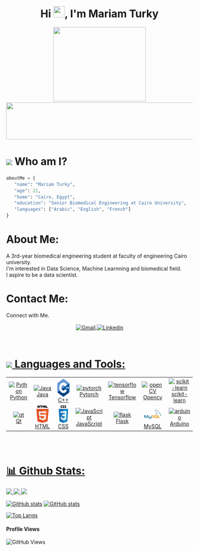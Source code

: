 <h1 align="center">Hi <img src="https://media.giphy.com/media/L1R1tvI9svkIWwpVYr/giphy.gif" width="30px" height="30px" />, I'm Mariam Turky </h1>

<p align="center">
<img  src="https://user-images.githubusercontent.com/81252117/211005104-2cc07f64-dba7-4e8e-8c98-518e3706b942.gif" width="250" height="200" />
<br>
<img  src="https://readme-typing-svg.herokuapp.com?font=Times&size=100&color=207195&center=true&width=1500&height=400&lines=Welcome+to+my+GitHub+profile" width="550" height="100" />
</p>


# <img src="https://media.giphy.com/media/WUlplcMpOCEmTGBtBW/giphy.gif" width="30"> Who am I?
```Python
aboutMe = {
   "name": "Mariam Turky",
   "age": 21,
   "home": "Cairo, Egypt",
   "education": "Senior Biomedical Engineering at Cairo University",
   "languages": ["Arabic", "English", "French"]
}
```

# About Me: 

A 3rd-year biomedical engineering student at faculty of engineering Cairo university.<br>
I'm interested in Data Science, Machine Learnning and biomedical field.<br>
I aspire to be a data scientist.

# Contact Me:
Connect with Me.
<div align="center">
 <a href="mailto:mariamturkey2010@gmail.com">
 <img align="center" alt="Gmail" width="130" hight="100" src="https://github.com/Xx-Ashutosh-xX/Xx-Ashutosh-xX/blob/master/assets/icons/gmail.png" /> </a>

 <a href="https://www.linkedin.com/in/mariam-turky-623261234">
 <img align="center" alt="Linkedin" width="150" hight="100" src="https://github.com/Xx-Ashutosh-xX/Xx-Ashutosh-xX/blob/master/assets/icons/linkedin.png" />
</div>
<br>
<br>

# <img src = "https://media2.giphy.com/media/QssGEmpkyEOhBCb7e1/giphy.gif?cid=ecf05e47a0n3gi1bfqntqmob8g9aid1oyj2wr3ds3mg700bl&rid=giphy.gif" width = 32px> Languages and Tools:
 
 <table align="center">
  <tr>
    <td align="center" width="105">
      <a href="https://www.python.org" target="_blank"><img align="center" alt="Python" height ="48px" width="48" src="https://raw.githubusercontent.com/rahul-jha98/github_readme_icons/main/language_and_tools/square/python/python.svg"></a>
      <br>Python
    </td>
    <td align="center" width="105">
      <a href="https://www.java.com" target="_blank"><img align="center" alt="Java" height ="48px" width="48" src="https://raw.githubusercontent.com/rahul-jha98/github_readme_icons/main/language_and_tools/square/java/java.svg"></a>
      <br>Java
    </td>
    <td align="center" width="105">
      <a href="https://www.w3schools.com/cpp/" target="_blank"><img align="center" alt="cpp" height ="48px" width="48" src="https://raw.githubusercontent.com/devicons/devicon/master/icons/cplusplus/cplusplus-original.svg"></a>
      <br>C++
    </td>
    <td align="center" width="105">
      <a href="https://pytorch.org/" target="_blank"> <img align="center" src="https://raw.githubusercontent.com/rahul-jha98/github_readme_icons/main/language_and_tools/square/pytorch/pytorch.svg" alt="pytorch" height="48px" width="48"/> </a> 
      <br>Pytorch
    </td>
    <td align="center" width="105">
      <a href="https://www.tensorflow.org" target="_blank"> <img align="center" src="https://raw.githubusercontent.com/rahul-jha98/github_readme_icons/main/language_and_tools/square/tensorflow/tensorflow.svg" alt="tensorflow" height="48px" width="48"/> </a> 
      <br>Tensorflow
    </td>
    <td align="center" width="105">
      <a href="https://opencv.org/" target="_blank"> <img align="center" src="https://www.vectorlogo.zone/logos/opencv/opencv-icon.svg" alt="openCV" height="48px" width="48"/> </a> 
      <br>Opencv
    </td>
    <td align="center" width="105">
      <a href="https://scikit-learn.org/" target="_blank"> <img align="center" src="https://upload.wikimedia.org/wikipedia/commons/0/05/Scikit_learn_logo_small.svg" alt="scikit-learn" height="48px" width="48"/> </a> 
      <br>scikit-learn
    </td>
   </tr>
   <tr>
    <td align="center" width="105">
      <a href="https://www.qt.io/" target="_blank"> <img align="center" src="https://upload.wikimedia.org/wikipedia/commons/0/0b/Qt_logo_2016.svg" alt="qt" height="48px" width="48"/> </a> 
      <br>Qt
    </td>
    <td align="center" width="105">
      <a href="https://www.w3.org/html/" target="_blank"> <img align="center" alt="html5" height ="48px" width="48"  src="https://raw.githubusercontent.com/devicons/devicon/master/icons/html5/html5-original-wordmark.svg"> </a>
      <br>HTML
    </td>
    <td align="center" width="105"> 
      <a href="https://www.w3schools.com/css/" target="_blank"> <img align="center" alt="css" height ="48px" width="48"  src="https://raw.githubusercontent.com/devicons/devicon/master/icons/css3/css3-original-wordmark.svg"> </a>
      <br>CSS
    </td>
    <td align="center" width="105">
      <a href="https://developer.mozilla.org/en-US/docs/Web/JavaScript" target="_blank"> <img align="center" alt="JavaScript" height ="48px" width="48"  src="https://raw.githubusercontent.com/rahul-jha98/github_readme_icons/main/language_and_tools/square/javascript/javascript.svg"> </a>
      <br>JavaScript
    </td>
    <td align="center"  width="105">
      <a href="https://flask.palletsprojects.com/" target="_blank"> <img align="center" alt="flask" height ="48px" width="48"  src="https://www.vectorlogo.zone/logos/pocoo_flask/pocoo_flask-icon.svg"> </a>
      <br>Flask
    </td>
    <td align="center"  width="105">
      <a href="https://www.mysql.com/" target="_blank"> <img align="center" alt="mysql" height ="48px" width="48"  src="https://raw.githubusercontent.com/devicons/devicon/master/icons/mysql/mysql-original-wordmark.svg"> </a>
      <br>MySQL
    </td>
    <td align="center" width="105">
      <a href="https://www.arduino.cc/" target="_blank"> <img align="center" alt="arduino" height ="48px" width="48"  src="https://cdn.worldvectorlogo.com/logos/arduino-1.svg"> </a>
      <br>Arduino
    </td> 
  </tr>
</table>

<br>
<br>

# 📊 Github Stats:

![](http://github-profile-summary-cards.vercel.app/api/cards/profile-details?username=MariamTurky&theme=radical)
![](http://github-profile-summary-cards.vercel.app/api/cards/repos-per-language?username=MariamTurky&theme=radical)
![](http://github-profile-summary-cards.vercel.app/api/cards/productive-time?username=MariamTurky&theme=radical&utcOffset=8)
   
[![GitHub stats](https://github-readme-stats.vercel.app/api?username=MariamTurky&show_icons=true&theme=radical)](https://github.com/MariamTurky/github-readme-stats)
[![GitHub stats](https://github-readme-streak-stats.herokuapp.com/?user=MariamTurky&theme=radical)](https://github.com/MariamTurky/github-readme-stats)

[![Top Langs](https://github-readme-stats.vercel.app/api/top-langs/?username=MariamTurky&exclude_repo=statistics-cc-hypothesis-testing,stm32f401-429xx-projects,STM32F401CC,STM32F4xx-DMA,sound-equalizer&hide=html,jupyter%20notebook&layout=compact&theme=radical&langs_count=10)](https://github.com/MariamTurky/github-readme-stats)


<!-- <p align="center">
 <img src="http://github-profile-summary-cards.vercel.app/api/cards/profile-details?username=MariamTurky&theme=tokyonight">
 <img src="http://github-profile-summary-cards.vercel.app/api/cards/repos-per-language?username=MariamTurky&theme=tokyonight">
 <img src="http://github-profile-summary-cards.vercel.app/api/cards/productive-time?username=MariamTurky&theme=tokyonight&utcOffset=8">
 <img src="http://github-readme-streak-stats.herokuapp.com?user=MariamTurky&theme=tokyonight">
 <img src="https://github-readme-stats.vercel.app/api?username=MariamTurky&show_icons=true&theme=tokyonight">
 <img src="https://github-readme-stats.vercel.app/api/top-langs/?username=MariamTurky&theme=tokyonight">
</p> -->
 
 
#### Profile Views
 
![GitHub Views](https://profile-counter.glitch.me/MariamTurky/count.svg)

<!--
**MariamTurky/MariamTurky** is a ✨ _special_ ✨ repository because its `README.md` (this file) appears on your GitHub profile.

Here are some ideas to get you started:

- 🔭 I’m currently working on ...
- 🌱 I’m currently learning ...
- 👯 I’m looking to collaborate on ...
- 🤔 I’m looking for help with ...
- 💬 Ask me about ...
- 📫 How to reach me: ...
- 😄 Pronouns: ...
- ⚡ Fun fact: ...
-->
